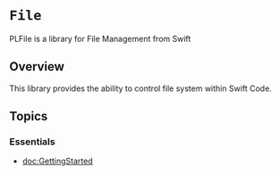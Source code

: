 # ``File``

PLFile is a library for File Management from Swift

## Overview

This library provides the ability to control file system within Swift Code.

## Topics

### Essentials
- <doc:GettingStarted>
